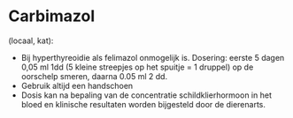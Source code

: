 # Carbimazol

(locaal, kat):

- Bij hyperthyreoidie als felimazol onmogelijk is. Dosering: eerste 5 dagen 0,05 ml 1dd (5 kleine streepjes op het spuitje = 1 druppel) op de oorschelp smeren, daarna 0.05 ml 2 dd.
- Gebruik altijd een handschoen
- Dosis kan na bepaling van de concentratie schildklierhormoon in het bloed en klinische resultaten worden bijgesteld door de dierenarts.
